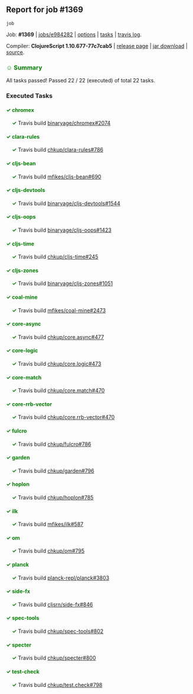 ## Report for job #1369
```
job
```


Job: **#1369** | [jobs/e984282](https://github.com/cljs-oss/canary/commit/e9842820cebdc5f6bfe1ceee9a31729ec9f8d6c3) | [options](options.edn) | [tasks](tasks.edn) | [travis log](https://travis-ci.org/cljs-oss/canary/builds/672924056).

Compiler: **ClojureScript 1.10.677-77c7cab5** | [release page](https://github.com/cljs-oss/canary/releases/tag/r1.10.677-77c7cab5) | [jar download](https://github.com/cljs-oss/canary/releases/download/r1.10.677-77c7cab5/clojurescript-1.10.677-77c7cab5.jar) | [source](https://github.com/clojure/clojurescript/commit/77c7cab5384fbf9776d09d07319b664599b54a8d).

### <b style='color:green'>☺ Summary</b>

All tasks passed! Passed 22 / 22 (executed) of total 22 tasks.

### Executed Tasks

#### <b style='color:green'>&#x2713; chromex</b>
&nbsp;&nbsp;&nbsp;&nbsp;<b style='color:green'>&#x2713;</b> Travis build [binaryage/chromex#2074](https://travis-ci.org/binaryage/chromex/builds/672925276)<br>

#### <b style='color:green'>&#x2713; clara-rules</b>
&nbsp;&nbsp;&nbsp;&nbsp;<b style='color:green'>&#x2713;</b> Travis build [chkup/clara-rules#786](https://travis-ci.org/chkup/clara-rules/builds/672925288)<br>

#### <b style='color:green'>&#x2713; cljs-bean</b>
&nbsp;&nbsp;&nbsp;&nbsp;<b style='color:green'>&#x2713;</b> Travis build [mfikes/cljs-bean#690](https://travis-ci.org/mfikes/cljs-bean/builds/672925299)<br>

#### <b style='color:green'>&#x2713; cljs-devtools</b>
&nbsp;&nbsp;&nbsp;&nbsp;<b style='color:green'>&#x2713;</b> Travis build [binaryage/cljs-devtools#1544](https://travis-ci.org/binaryage/cljs-devtools/builds/672925301)<br>

#### <b style='color:green'>&#x2713; cljs-oops</b>
&nbsp;&nbsp;&nbsp;&nbsp;<b style='color:green'>&#x2713;</b> Travis build [binaryage/cljs-oops#1423](https://travis-ci.org/binaryage/cljs-oops/builds/672925303)<br>

#### <b style='color:green'>&#x2713; cljs-time</b>
&nbsp;&nbsp;&nbsp;&nbsp;<b style='color:green'>&#x2713;</b> Travis build [chkup/cljs-time#245](https://travis-ci.org/chkup/cljs-time/builds/672925314)<br>

#### <b style='color:green'>&#x2713; cljs-zones</b>
&nbsp;&nbsp;&nbsp;&nbsp;<b style='color:green'>&#x2713;</b> Travis build [binaryage/cljs-zones#1051](https://travis-ci.org/binaryage/cljs-zones/builds/672925317)<br>

#### <b style='color:green'>&#x2713; coal-mine</b>
&nbsp;&nbsp;&nbsp;&nbsp;<b style='color:green'>&#x2713;</b> Travis build [mfikes/coal-mine#2473](https://travis-ci.org/mfikes/coal-mine/builds/672925319)<br>

#### <b style='color:green'>&#x2713; core-async</b>
&nbsp;&nbsp;&nbsp;&nbsp;<b style='color:green'>&#x2713;</b> Travis build [chkup/core.async#477](https://travis-ci.org/chkup/core.async/builds/672925329)<br>

#### <b style='color:green'>&#x2713; core-logic</b>
&nbsp;&nbsp;&nbsp;&nbsp;<b style='color:green'>&#x2713;</b> Travis build [chkup/core.logic#473](https://travis-ci.org/chkup/core.logic/builds/672925331)<br>

#### <b style='color:green'>&#x2713; core-match</b>
&nbsp;&nbsp;&nbsp;&nbsp;<b style='color:green'>&#x2713;</b> Travis build [chkup/core.match#470](https://travis-ci.org/chkup/core.match/builds/672925335)<br>

#### <b style='color:green'>&#x2713; core-rrb-vector</b>
&nbsp;&nbsp;&nbsp;&nbsp;<b style='color:green'>&#x2713;</b> Travis build [chkup/core.rrb-vector#470](https://travis-ci.org/chkup/core.rrb-vector/builds/672925339)<br>

#### <b style='color:green'>&#x2713; fulcro</b>
&nbsp;&nbsp;&nbsp;&nbsp;<b style='color:green'>&#x2713;</b> Travis build [chkup/fulcro#786](https://travis-ci.org/chkup/fulcro/builds/672925396)<br>

#### <b style='color:green'>&#x2713; garden</b>
&nbsp;&nbsp;&nbsp;&nbsp;<b style='color:green'>&#x2713;</b> Travis build [chkup/garden#796](https://travis-ci.org/chkup/garden/builds/672925357)<br>

#### <b style='color:green'>&#x2713; hoplon</b>
&nbsp;&nbsp;&nbsp;&nbsp;<b style='color:green'>&#x2713;</b> Travis build [chkup/hoplon#785](https://travis-ci.org/chkup/hoplon/builds/672925408)<br>

#### <b style='color:green'>&#x2713; ilk</b>
&nbsp;&nbsp;&nbsp;&nbsp;<b style='color:green'>&#x2713;</b> Travis build [mfikes/ilk#587](https://travis-ci.org/mfikes/ilk/builds/672925470)<br>

#### <b style='color:green'>&#x2713; om</b>
&nbsp;&nbsp;&nbsp;&nbsp;<b style='color:green'>&#x2713;</b> Travis build [chkup/om#795](https://travis-ci.org/chkup/om/builds/672925373)<br>

#### <b style='color:green'>&#x2713; planck</b>
&nbsp;&nbsp;&nbsp;&nbsp;<b style='color:green'>&#x2713;</b> Travis build [planck-repl/planck#3803](https://travis-ci.org/planck-repl/planck/builds/672925383)<br>

#### <b style='color:green'>&#x2713; side-fx</b>
&nbsp;&nbsp;&nbsp;&nbsp;<b style='color:green'>&#x2713;</b> Travis build [cljsrn/side-fx#846](https://travis-ci.org/cljsrn/side-fx/builds/672925438)<br>

#### <b style='color:green'>&#x2713; spec-tools</b>
&nbsp;&nbsp;&nbsp;&nbsp;<b style='color:green'>&#x2713;</b> Travis build [chkup/spec-tools#802](https://travis-ci.org/chkup/spec-tools/builds/672925465)<br>

#### <b style='color:green'>&#x2713; specter</b>
&nbsp;&nbsp;&nbsp;&nbsp;<b style='color:green'>&#x2713;</b> Travis build [chkup/specter#800](https://travis-ci.org/chkup/specter/builds/672925390)<br>

#### <b style='color:green'>&#x2713; test-check</b>
&nbsp;&nbsp;&nbsp;&nbsp;<b style='color:green'>&#x2713;</b> Travis build [chkup/test.check#798](https://travis-ci.org/chkup/test.check/builds/672925499)<br>